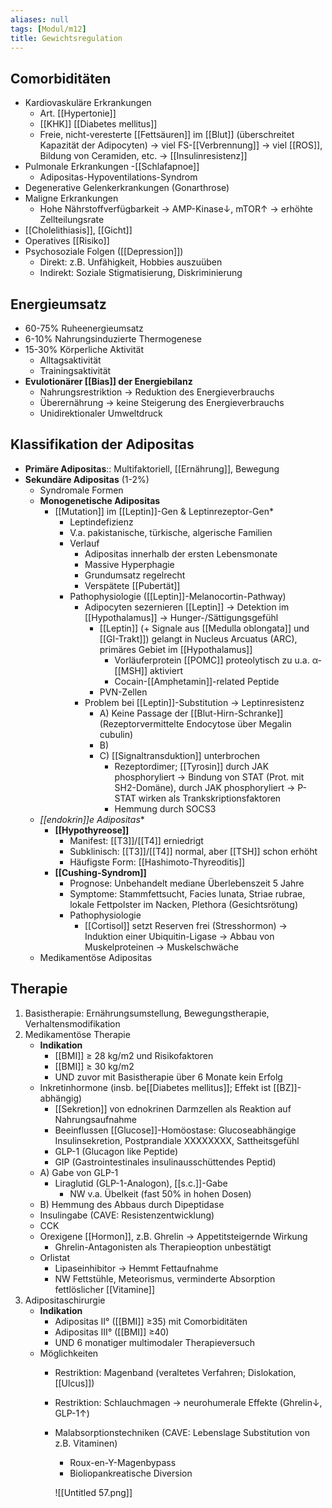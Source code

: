 ```yaml
---
aliases: null
tags: [Modul/m12]
title: Gewichtsregulation
---
```


## Comorbiditäten

- Kardiovaskuläre Erkrankungen
    - Art. [[Hypertonie]]
    - [[KHK]]
[[Diabetes mellitus]]
    - Freie, nicht-veresterte [[Fettsäuren]] im [[Blut]] (überschreitet Kapazität der Adipocyten) → viel FS-[[Verbrennung]] → viel [[ROS]], Bildung von Ceramiden, etc. → [[Insulinresistenz]]
- Pulmonale Erkrankungen
    -[[Schlafapnoe]]
    - Adipositas-Hypoventilations-Syndrom
- Degenerative Gelenkerkrankungen (Gonarthrose)
- Maligne Erkrankungen
    - Hohe Nährstoffverfügbarkeit → AMP-Kinase↓, mTOR↑ → erhöhte Zellteilungsrate
- [[Cholelithiasis]], [[Gicht]]
- Operatives [[Risiko]]
- Psychosoziale Folgen ([[Depression]])
    - Direkt: z.B. Unfähigkeit, Hobbies auszuüben
    - Indirekt: Soziale Stigmatisierung, Diskriminierung

## Energieumsatz

- 60-75% Ruheenergieumsatz
- 6-10% Nahrungsinduzierte Thermogenese
- 15-30% Körperliche Aktivität
    - Alltagsaktivität
    - Trainingsaktivität
- **Evulotionärer [[Bias]] der Energiebilanz**
    - Nahrungsrestriktion → Reduktion des Energieverbrauchs
    - Überernährung → keine Steigerung des Energieverbrauchs
    - Unidirektionaler Umweltdruck

## Klassifikation der Adipositas

- **Primäre Adipositas**:: Multifaktoriell, [[Ernährung]], Bewegung
- **Sekundäre Adipositas** (1-2%)
    - Syndromale Formen
    - **Monogenetische Adipositas**
        - [[Mutation]] im [[Leptin]]-Gen & Leptinrezeptor-Gen*
            - Leptindefizienz
            - V.a. pakistanische, türkische, algerische Familien
            - Verlauf
                - Adipositas innerhalb der ersten Lebensmonate
                - Massive Hyperphagie
                - Grundumsatz regelrecht
                - Verspätete [[Pubertät]]
            - Pathophysiologie ([[Leptin]]-Melanocortin-Pathway)
                - Adipocyten sezernieren [[Leptin]] → Detektion im [[Hypothalamus]] → Hunger-/Sättigungsgefühl
                    - [[Leptin]] (+ Signale aus [[Medulla oblongata]] und [[GI-Trakt]]) gelangt in Nucleus Arcuatus (ARC), primäres Gebiet im [[Hypothalamus]]
                        - Vorläuferprotein [[POMC]] proteolytisch zu u.a. α-[[MSH]] aktiviert
                        - Cocain-[[Amphetamin]]-related Peptide
                    - PVN-Zellen
                - Problem bei [[Leptin]]-Substitution → Leptinresistenz
                    - A) Keine Passage der [[Blut-Hirn-Schranke]] (Rezeptorvermittelte Endocytose über Megalin cubulin)
                    - B)
                    - C) [[Signaltransduktion]] unterbrochen
                        - Rezeptordimer; [[Tyrosin]] durch JAK phosphoryliert → Bindung von STAT (Prot. mit SH2-Domäne), durch JAK phosphoryliert → P-STAT wirken als Trankskriptionsfaktoren
                        - Hemmung durch SOCS3
    - *[[endokrin]]e Adipositas**
        - **[[Hypothyreose]]**
            - Manifest: [[T3]]/[[T4]] erniedrigt
            - Subklinisch: [[T3]]/[[T4]] normal, aber [[TSH]] schon erhöht
            - Häufigste Form: [[Hashimoto-Thyreoditis]]
        - **[[Cushing-Syndrom]]**
            - Prognose: Unbehandelt mediane Überlebenszeit 5 Jahre
            - Symptome: Stammfettsucht, Facies lunata, Striae rubrae, lokale Fettpolster im Nacken, Plethora (Gesichtsrötung)
            - Pathophysiologie
                - [[Cortisol]] setzt Reserven frei (Stresshormon) → Induktion einer Ubiquitin-Ligase → Abbau von Muskelproteinen → Muskelschwäche
    - Medikamentöse Adipositas

## Therapie

1. Basistherapie: Ernährungsumstellung, Bewegungstherapie, Verhaltensmodifikation
2. Medikamentöse Therapie
    - **Indikation**
        - [[BMI]] ≥ 28 kg/m2 und Risikofaktoren
        - [[BMI]] ≥ 30 kg/m2
        - UND zuvor mit Basistherapie über 6 Monate kein Erfolg
    - Inkretinhormone (insb. be[[Diabetes mellitus]]; Effekt ist [[BZ]]-abhängig)
        - [[Sekretion]] von ednokrinen Darmzellen als Reaktion auf Nahrungsaufnahme
        - Beeinflussen [[Glucose]]-Homöostase: Glucoseabhängige Insulinsekretion, Postprandiale XXXXXXXX, Sattheitsgefühl
        - GLP-1 (Glucagon like Peptide)
        - GIP (Gastrointestinales insulinausschüttendes Peptid)
    - A) Gabe von GLP-1
        - Liraglutid (GLP-1-Analogon), [[s.c.]]-Gabe
            - NW v.a. Übelkeit (fast 50% in hohen Dosen)
    - B) Hemmung des Abbaus durch Dipeptidase
    - Insulingabe (CAVE: Resistenzentwicklung)
    - CCK
    - Orexigene [[Hormon]], z.B. Ghrelin → Appetitsteigernde Wirkung
        - Ghrelin-Antagonisten als Therapieoption unbestätigt
    - Orlistat
        - Lipaseinhibitor → Hemmt Fettaufnahme
        - NW Fettstühle, Meteorismus, verminderte Absorption fettlöslicher [[Vitamine]]
3. Adipositaschirurgie
    - **Indikation**
        - Adipositas II° ([[BMI]] ≥35) mit Comorbiditäten
        - Adipositas III° ([[BMI]] ≥40)
        - UND 6 monatiger multimodaler Therapieversuch
    - Möglichkeiten
        - Restriktion: Magenband (veraltetes Verfahren; Dislokation,[[Ulcus]])
        - Restriktion: Schlauchmagen → neurohumerale Effekte (Ghrelin↓, GLP-1↑)
        - Malabsorptionstechniken (CAVE: Lebenslage Substitution von z.B. Vitaminen)
            - Roux-en-Y-Magenbypass
            - Bioliopankreatische Diversion

           ![[Untitled 57.png]]


